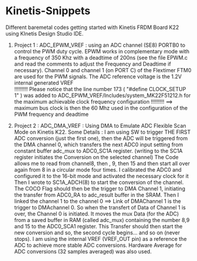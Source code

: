 # Kinetis-Snippets

Different baremetal codes getting started with Kinetis FRDM Board K22 using KInetis Design Studio IDE.

1) Project 1 :
ADC_EPWM_VREF : using an ADC channel (SE8) PORTB0 to control the PWM duty cycle.
EPWM works in complementary mode with a frequency of 350 Khz with a deadtime of 200ns 
(see the file EPWM.c and read the comments to adjust the Frequency and Deadtime if necessary).
Channel 0 and channel 1 (on PORT C) of the Flextimer FTM0 are used for the PWM signals.
The ADC reference voltage is the 1.2V internal generated VREF   
!!!!!!!!! Please notice that the line number 173 ( "#define CLOCK_SETUP 1" ) was added to ADC_EPWM_VREF/Includes/system_MK22F51212.h 
for the maximum achievable clock frequency configuration !!!!!!!!!
==> maximum bus clock is then the 60 Mhz used in the configuration of the PWM frequency and deadtime


2) Project 2 :
ADC_DMA_VREF : Using DMA to Emulate ADC Flexible Scan Mode on Kinetis K22.
Some Details :
I am using SW to trigger THE FIRST ADC conversion (just the first one), then the ADC will be triggered from the DMA channel 0,
which transfers the next ADC0 input setting from constant buffer adc_mux to ADC0_SC1A register. 
(writing to the SC1A register initiates the Conversion on the selected channel) 
The Code allows me to read from channel8, then , 9, then 15 and then start all over again from 8 in a circular mode four times.
I calibrated the ADC0 and configured it to the 16-bit mode and activated the necessary clock for it
Then I wrote to SC1A_ADCH(8) to start the conversion of the channel. The COCO Flag should then be the trigger to DMA Channel 1, initiating the transfer from ADC0_RA to adc_result buffer in the SRAM.
Then I linked the channel 1 to the channel 0  ==> Link of DMAChannel 1 is the trigger to DMAchannel 0. So when the transfert of Data of Channel 1 is over, the Channel 0 is initiated. It moves the mux Data (for the ADC) from a saved buffer in RAM (called adc_mux) containing the number 8,9 and 15 to the ADC0_SCA1 register. This Transfer should then start the new conversion and so, the second cycle begins... and so on (never stops).
I am using the internal VREF (VREF_OUT pin) as a reference  the ADC to achieve more stable ADC conversions.
Hardware Average for ADC conversions (32 samples averaged) was also used.

